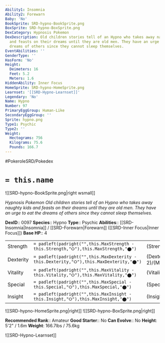 ```yaml
---
Ability1: Insomnia
Ability2: Forewarn
Baby: 'No'
BookSprite: SRD-hypno-BookSprite.png
BoxSprite: SRD-hypno-BoxSprite.png
DexCategory: Hypnosis Pokemon
DexDescription: Old children stories tell of an Hypno who takes away naughty kids
  and feasts on their dreams until they are old men. They have an urge to eat the
  dreams of others since they cannot sleep themselves.
EventAbilities: ''
GenderType: ''
HasForm: 'No'
Height:
  Deimeters: 16
  Feet: 5.2
  Meters: 1.6
HiddenAbility: Inner Focus
HomeSprite: SRD-hypno-HomeSprite.png
Learnset: '[[SRD-Hypno-Learnset]]'
Legendary: 'No'
Name: Hypno
Number: 97
PrimaryEggGroup: Human-Like
SecondaryEggGroup: ''
Sprite: hypno.png
Type1: Psychic
Type2: ''
Weight:
  Hectograms: 756
  Kilograms: 75.6
  Pounds: 166.7
---
```


#PokeroleSRD/Pokedex

# `= this.name`

![[SRD-hypno-BookSprite.png|right wsmall]]

*Hypnosis Pokemon*
*Old children stories tell of an Hypno who takes away naughty kids and feasts on their dreams until they are old men. They have an urge to eat the dreams of others since they cannot sleep themselves.*

**DexID**:: 0097
**Species**:: Hypno
**Type**:: Psychic
**Abilities**:: [[SRD-Insomnia|Insomnia]] / [[SRD-Forewarn|Forewarn]] ([[SRD-Inner Focus|Inner Focus]])
**Base HP**:: 4

|           |                                                                                        |                                          |
| --------- | -------------------------------------------------------------------------------------- | ---------------------------------------- |
| Strength  | `= padleft(padright("",this.MaxStrength - this.Strength,"⭘"),this.MaxStrength,"⬤")`    | (Strength::2)/(MaxStrength::5)   |
| Dexterity | `= padleft(padright("",this.MaxDexterity - this.Dexterity,"⭘"),this.MaxDexterity,"⬤")` | (Dexterity:: 2)/(MaxDexterity::4) |
| Vitality  | `= padleft(padright("",this.MaxVitality - this.Vitality,"⭘"),this.MaxVitality,"⬤")`    | (Vitality::2)/(MaxVitality::5)   |
| Special   | `= padleft(padright("",this.MaxSpecial - this.Special,"⭘"),this.MaxSpecial,"⬤")`       | (Special::2)/(MaxSpecial::5)     |
| Insight   | `= padleft(padright("",this.MaxInsight - this.Insight,"⭘"),this.MaxInsight,"⬤")`       | (Insight::3)/(MaxInsight::6)     |

![[SRD-hypno-HomeSprite.png|right]]
![[SRD-hypno-BoxSprite.png|right]]

**Recommended Rank**:: Amateur
**Good Starter**:: No
**Can Evolve**:: No
**Height**: 5'2" / 1.6m
**Weight**: 166.7lbs / 75.6kg

![[SRD-Hypno-Learnset]]